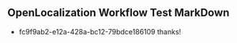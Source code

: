 ## OpenLocalization Workflow Test MarkDown
* fc9f9ab2-e12a-428a-bc12-79bdce186109 thanks!

<!--HONumber=Jul16_HO2-->


